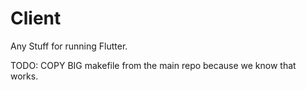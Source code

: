 # Client

Any Stuff for running Flutter.

TODO: COPY BIG makefile from the main repo because we know that works.
